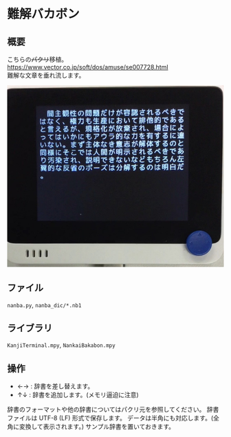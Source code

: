 # 難解バカボン

## 概要
こちらの~~パクリ~~移植。<br/>
https://www.vector.co.jp/soft/dos/amuse/se007728.html <br/>
難解な文章を垂れ流します。

[![YouTube](./NankaiBakabon.jpg)](https://www.youtube.com/watch?v=Tc6WoQRmjMM)

## ファイル
   `nanba.py`, `nanba_dic/*.nb1`

## ライブラリ
   `KanjiTerminal.mpy`, `NankaiBakabon.mpy`

## 操作
- ←→ : 辞書を差し替えます。
- ↑↓ : 辞書を追加します。(メモリ逼迫に注意)

辞書のフォーマットや他の辞書についてはパクリ元を参照してください。
辞書ファイルは UTF-8 (LF) 形式で保存します。
データは半角にも対応します。(全角に変換して表示されます。)
サンプル辞書を置いておきます。
